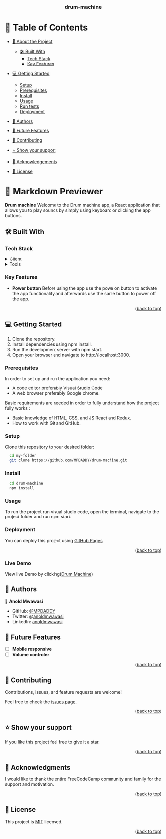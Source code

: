 <a name="readme-top"></a>

<div align="center">
  <br/>

  <h3><b>drum-machine</b></h3>

</div>

<!-- TABLE OF CONTENTS -->

# 📗 Table of Contents

- [📖 About the Project](#about-project)

  - [🛠 Built With](#built-with)
    - [Tech Stack](#tech-stack)
    - [Key Features](#key-features)

- [💻 Getting Started](#getting-started)
  - [Setup](#setup)
  - [Prerequisites](#prerequisites)
  - [Install](#install)
  - [Usage](#usage)
  - [Run tests](#run-tests)
  - [Deployment](#deployment)
- [👥 Authors](#authors)
- [🔭 Future Features](#future-features)
- [🤝 Contributing](#contributing)
- [⭐️ Show your support](#support)
- [🙏 Acknowledgements](#acknowledgements)
- [📝 License](#license)

<!-- PROJECT DESCRIPTION -->

# 📖 Markdown Previewer <a name="about-project"></a>

**Drum machine**  Welcome to the Drum machine app, a React application that allows you to play sounds by simply using keyboard or clicking the app buttons.

## 🛠 Built With <a name="built-with"></a>

### Tech Stack <a name="tech-stack"></a>

<details>
  <summary>Client</summary>
  <ul>
    <li>CSS</li>
    <li>React</li>
  </ul>
</details>

<details>
  <summary>Tools</summary>
  <ul>
    <li>Visual studio code</li>
  </ul>
</details>

<!-- Features -->

### Key Features <a name="key-features"></a>
- **Power button**
 Before using the app use the powe on button to activate the app functionality and afterwards use the same button to power off the app.

<p align="right">(<a href="#readme-top">back to top</a>)</p>

<!-- GETTING STARTED -->

## 💻 Getting Started <a name="getting-started"></a>

1. Clone the repository.
2. Install dependencies using npm install.
3. Run the development server with npm start.
4. Open your browser and navigate to http://localhost:3000.



### Prerequisites



In order to set up and run the application you need:

- A code editor preferably Visual Studio Code
- A web browser preferably Google chrome.

Basic requirements are needed in order to fully understand how the project fully works :

- Basic knowledge of HTML, CSS, and JS React and Redux.
- How to work with Git and GitHub.

### Setup

Clone this repository to your desired folder:

```sh
  cd my-folder
  git clone https://github.com/MPDADDY/drum-machine.git
```


### Install

```sh
  cd drum-machine
  npm install
```


### Usage

To run the project run visual studio code, open the terminal, navigate to the project folder and run npm start.

### Deployment

You can deploy this project using [GitHub Pages](https://pages.github.com/)

<p align="right">(<a href="#readme-top">back to top</a>)</p>

### Live Demo 

View live Demo by clicking(<a target="_blank" href="https://mpdaddy.github.io/drum-machine/">Drum Machine</a>)
<!-- AUTHORS -->

## 👥 Authors <a name="authors"></a>

👤 **Anold Mwawasi**

- GitHub: [@MPDADDY](https://github.com/MPDADDY)
- Twitter: [@anoldmwawasi](https://twitter.com/anold_mwawasi)
- LinkedIn: [anoldmwawasi](https://www.linkedin.com/in/anold-mwawasi/)


<!-- FUTURE FEATURES -->

## 🔭 Future Features <a name="future-features"></a>

- [ ] **Mobile responsive**
- [ ] **Volume controler**

<p align="right">(<a href="#readme-top">back to top</a>)</p>

<!-- CONTRIBUTING -->

## 🤝 Contributing <a name="contributing"></a>

Contributions, issues, and feature requests are welcome!

Feel free to check the [issues page](https://github.com/MPDADDY/drum-machine/issues).

<p align="right">(<a href="#readme-top">back to top</a>)</p>

<!-- SUPPORT -->

## ⭐️ Show your support <a name="support"></a>

If you like this project feel free to give it a star.

<p align="right">(<a href="#readme-top">back to top</a>)</p>

<!-- ACKNOWLEDGEMENTS -->

## 🙏 Acknowledgments <a name="acknowledgements"></a>

I would like to thank the entire FreeCodeCamp community and family for the support and motivation.

<p align="right">(<a href="#readme-top">back to top</a>)</p>

<!-- LICENSE -->

## 📝 License <a name="license"></a>

This project is [MIT](./LICENSE) licensed.

<p align="right">(<a href="#readme-top">back to top</a>)</p>